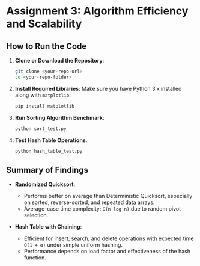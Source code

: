 # Assignment 3: Algorithm Efficiency and Scalability

## How to Run the Code

1. **Clone or Download the Repository**:
   ```bash
   git clone <your-repo-url>
   cd <your-repo-folder>
   ```

2. **Install Required Libraries**:
   Make sure you have Python 3.x installed along with `matplotlib`:
   ```bash
   pip install matplotlib
   ```

3. **Run Sorting Algorithm Benchmark**:
   ```bash
   python sort_test.py
   ```

4. **Test Hash Table Operations**:
   ```bash
   python hash_table_test.py
   ```



## Summary of Findings

- **Randomized Quicksort**:
  - Performs better on average than Deterministic Quicksort, especially on sorted, reverse-sorted, and repeated data arrays.
  - Average-case time complexity: `O(n log n)` due to random pivot selection.

- **Hash Table with Chaining**:
  - Efficient for insert, search, and delete operations with expected time `O(1 + α)` under simple uniform hashing.
  - Performance depends on load factor and effectiveness of the hash function.
